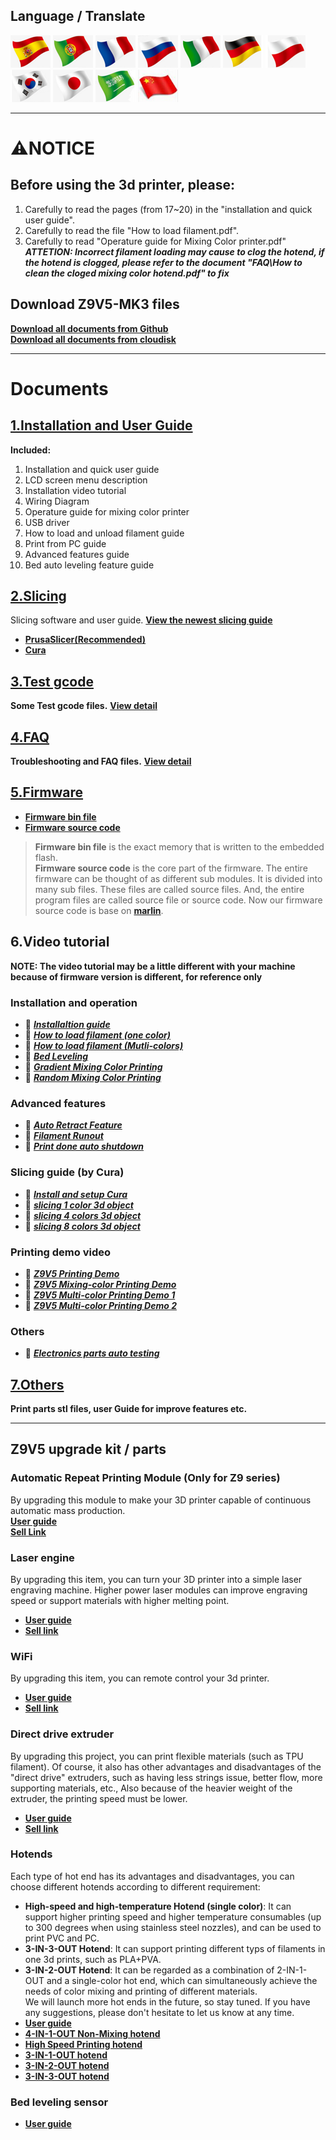 ## Language / Translate
[![](../../lanpic/ES.png)](https://github-com.translate.goog/ZONESTAR3D/Z9/tree/main/Z9V5/Z9V5-MK3?_x_tr_sl=en&_x_tr_tl=es)
[![](../../lanpic/PT.png)](https://github-com.translate.goog/ZONESTAR3D/Z9/tree/main/Z9V5/Z9V5-MK3?_x_tr_sl=en&_x_tr_tl=pt)
[![](../../lanpic/FR.png)](https://github-com.translate.goog/ZONESTAR3D/Z9/tree/main/Z9V5/Z9V5-MK3?_x_tr_sl=en&_x_tr_tl=fr)
[![](../../lanpic/RU.png)](https://github-com.translate.goog/ZONESTAR3D/Z9/tree/main/Z9V5/Z9V5-MK3?_x_tr_sl=en&_x_tr_tl=ru)
[![](../../lanpic/IT.png)](https://github-com.translate.goog/ZONESTAR3D/Z9/tree/main/Z9V5/Z9V5-MK3?_x_tr_sl=en&_x_tr_tl=it)
[![](../../lanpic/DE.png)](https://github-com.translate.goog/ZONESTAR3D/Z9/tree/main/Z9V5/Z9V5-MK3?_x_tr_sl=en&_x_tr_tl=de)
[![](../../lanpic/PL.png)](https://github-com.translate.goog/ZONESTAR3D/Z9/tree/main/Z9V5/Z9V5-MK3?_x_tr_sl=en&_x_tr_tl=pl)
[![](../../lanpic/KR.png)](https://github-com.translate.goog/ZONESTAR3D/Z9/tree/main/Z9V5/Z9V5-MK3?_x_tr_sl=en&_x_tr_tl=ko)
[![](../../lanpic/JP.png)](https://github-com.translate.goog/ZONESTAR3D/Z9/tree/main/Z9V5/Z9V5-MK3?_x_tr_sl=en&_x_tr_tl=ja)
[![](../../lanpic/SA.png)](https://github-com.translate.goog/ZONESTAR3D/Z9/tree/main/Z9V5/Z9V5-MK3?_x_tr_sl=en&_x_tr_tl=ar)
[![](../../lanpic/CN.png)](https://github-com.translate.goog/ZONESTAR3D/Z9/tree/main/Z9V5/Z9V5-MK3?_x_tr_sl=en&_x_tr_tl=zh-CN)

--------
# :warning:NOTICE
## Before using the 3d printer, please:  
1. Carefully to read the pages (from 17~20) in the "installation and quick user guide".  
2. Carefully to read the file "How to load filament.pdf".  
3. Carefully to read "Operature guide for Mixing Color printer.pdf"  
***ATTETION: Incorrect filament loading may cause to clog the hotend, if the hotend is clogged, please refer to the document "FAQ\How to clean the cloged mixing color hotend.pdf" to fix***  

## Download Z9V5-MK3 files
[**Download all documents from Github**](https://downgit.github.io/#/home?url=https:%2F%2Fgithub.com%2FZONESTAR3D%2FZ9%2Ftree%2Fmain%2FZ9V5%2FZ9V5-MK3)   
[**Download all documents from cloudisk**](https://drive.google.com/drive/folders/1RVgikxUJRgfEJVoiqJeyVjZAX_1Jkg27)   

--------
# Documents
## [1.Installation and User Guide](./1.%20Installation%20and%20User%20Guide/)
**Included:**  
1. Installation and quick user guide  
2. LCD screen menu description  
3. Installation video tutorial  
4. Wiring Diagram  
5. Operature guide for mixing color printer    
6. USB driver  
7. How to load and unload filament guide  
8. Print from PC guide  
9. Advanced features guide  
10. Bed auto leveling feature guide  

## [2.Slicing](./2.%20Slicing/)
Slicing software and user guide. [**View the newest slicing guide**](https://github.com/ZONESTAR3D/Slicing-Guide)
- [**PrusaSlicer(Recommended)**](./2.%20Slicing/PrusaSlicer/readme.md)  
- [**Cura**](./2.%20Slicing/Cura/readme.md)  


## [3.Test gcode](./3.%20Test%20gcode/readme.md)
**Some Test gcode files.** [**View detail**](./3.%20Test%20gcode/readme.md)  

## [4.FAQ](./4.%20FAQ/readme.md)
**Troubleshooting and FAQ files.** [**View detail**](./3.%20Test%20gcode/readme.md)  


## [5.Firmware](./5.%20Firmware/readme.md)
- [**Firmware bin file**](https://github.com/ZONESTAR3D/Firmware/tree/master/Z9/Z9V5)  
- [**Firmware source code**](https://github.com/ZONESTAR3D/source-code-for-3d-printer)
> **Firmware bin file** is the exact memory that is written to the embedded flash.  
> **Firmware source code** is the core part of the firmware. The entire firmware can be thought of as different sub modules. It is divided into many sub files. These files are called source files. And, the entire program files are called source file or source code. Now our firmware source code is base on [**marlin**](https://www.marlinfw.org).

## 6.Video tutorial  
**NOTE: The video tutorial may be a little different with your machine because of firmware version is different, for reference only**     
### Installation and operation      
- :movie_camera: [***Installaltion guide***](https://youtu.be/i57R1NDj2d4)    
- :movie_camera: [***How to load filament (one color)***](https://youtu.be/W1_XiT4g9kg)  
- :movie_camera: [***How to load filament (Mutli-colors)***](https://youtu.be/Rsd8GYrEVCQ)  
- :movie_camera: [***Bed Leveling***](https://youtu.be/lgYZA-pzMsM)  
- :movie_camera: [***Gradient Mixing Color Printing***](https://youtu.be/agj3J1HBDt8)  
- :movie_camera: [***Random Mixing Color Printing***](https://youtu.be/qvT_BX4C2Rk)  

### Advanced features
- :movie_camera: [***Auto Retract Feature***](https://youtu.be/4HVIGxZfM80)  
- :movie_camera: [***Filament Runout***](https://youtu.be/viTvzIskwY8)  
- :movie_camera: [***Print done auto shutdown***](https://youtu.be/hXzHtXrX1X0)  

### Slicing guide (by Cura)  
- :movie_camera: [***Install and setup Cura***](https://youtu.be/h2GynyUo7wQ)  
- :movie_camera: [***slicing 1 color 3d object***](https://youtu.be/UDgjGRFrELc)  
- :movie_camera: [***slicing 4 colors 3d object***](https://youtu.be/hP6Socp-Cz0)    
- :movie_camera: [***slicing 8 colors 3d object***](https://youtu.be/qQ6UnTysqK0)
      
### Printing demo video
- :movie_camera: [***Z9V5 Printing Demo***](https://youtu.be/1P68SxGHM80)  
- :movie_camera: [***Z9V5 Mixing-color Printing Demo***](https://youtu.be/iBo0EMtFLk8)   
- :movie_camera: [***Z9V5 Multi-color Printing Demo 1***](https://youtu.be/bSh27IySkbw)   
- :movie_camera: [***Z9V5 Multi-color Printing Demo 2***](https://youtu.be/iPFsYml2DOk)   

### Others
- :movie_camera: [***Electronics parts auto testing***](https://youtu.be/SJLbP9QYwBE)  

## [7.Others](./7.%20Others/)
**Print parts stl files, user Guide for improve features etc.**

------
## Z9V5 upgrade kit / parts
### Automatic Repeat Printing Module (Only for Z9 series)
By upgrading this module to make your 3D printer capable of continuous automatic mass production.  
[**User guide**](https://github.com/ZONESTAR3D/Upgrade-kit-guide/tree/main/Auto_Repeat_Printing)   
[**Sell Link**](https://www.aliexpress.com/item/1005003767078457.html)   

### Laser engine
By upgrading this item, you can turn your 3D printer into a simple laser engraving machine. Higher power laser modules can improve engraving speed or support materials with higher melting point.  
- [**User guide**](https://github.com/ZONESTAR3D/Upgrade-kit-guide/tree/main/Laser%20Engraving)  
- [**Sell link**](https://www.aliexpress.com/item/4001309902136.html)  
### WiFi
By upgrading this item, you can remote control your 3d printer.    
- [**User guide**](https://github.com/ZONESTAR3D/Upgrade-kit-guide/tree/main/WiFi)  
- [**Sell link**](https://www.aliexpress.com/item/1005002378551489.html)  
### Direct drive extruder
By upgrading this project, you can print flexible materials (such as TPU filament). Of course, it also has other advantages and disadvantages of the "direct drive" extruders, such as having less strings issue, better flow, more supporting materials, etc., Also because of the heavier weight of the extruder, the printing speed must be lower.  
- [**User guide**](https://github.com/ZONESTAR3D/Upgrade-kit-guide/tree/main/Direct%20Drive%20Extrruder)   
- [**Sell link**](https://www.aliexpress.com/item/1005002847644867.html)   
### Hotends
Each type of hot end has its advantages and disadvantages, you can choose different hotends according to different requirement:    
- **High-speed and high-temperature Hotend (single color)**: It can support higher  printing speed and higher temperature consumables (up to 300 degrees when using stainless steel nozzles), and can be used to print PVC and PC.  
- **3-IN-3-OUT Hotend**: It can support printing different typs of filaments in one 3d prints, such as PLA+PVA.  
- **3-IN-2-OUT Hotend**: It can be regarded as a combination of 2-IN-1-OUT and a single-color hot end, which can simultaneously achieve the needs of color mixing and printing of different materials.    
We will launch more hot ends in the future, so stay tuned. If you have any suggestions, please don't hesitate to let us know at any time.   
- [**User guide**](https://github.com/ZONESTAR3D/Upgrade-kit-guide/tree/main/HOTEND)   
- [**4-IN-1-OUT Non-Mixing hotend**](https://www.aliexpress.com/item/1005002951777699.html)   
- [**High Speed Printing hotend**](https://www.aliexpress.com/item/1005002829919346.html)  
- [**3-IN-1-OUT hotend**](https://www.aliexpress.com/item/1005001275429959.html)
- [**3-IN-2-OUT hotend**](https://www.aliexpress.com/item/1005001275429959.html)
- [**3-IN-3-OUT hotend**](https://www.aliexpress.com/item/1005001275429959.html)
### Bed leveling sensor
- [**User guide**](https://github.com/ZONESTAR3D/Upgrade-kit-guide/tree/main/Bed%20Leveling%20Sensor)  

